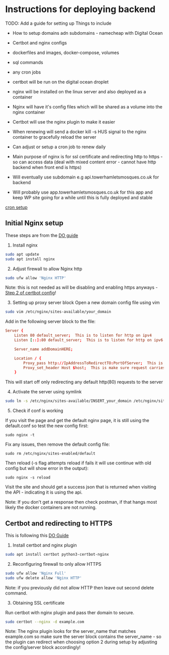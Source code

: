 # Instructions for deploying backend

TODO: Add a guide for setting up
Things to include

- How to setup domains adn subdomains - namecheap with Digital Ocean
- Certbot and nginx configs
- dockerfiles and images, docker-compose, volumes
- sql commands
- any cron jobs

- certbot will be run on the digital ocean droplet
- nginx will be installed on the linux server and also deployed as a container
- Nginx will have it's config files which will be shared as a volume into the nginx container
- Certbot will use the nginx plugin to make it easier
- When renewing will send a docker kill -s HUS signal to the nginx container to gracefully reload the server
- Can adjust or setup a cron job to renew daily
- Main purpose of nginx is for ssl certificate and redirecting http to https - so can access data (deal with mixed content error - cannot have http backend when front end is https)
- Will eventually use subdomain e.g api.towerhamletsmosques.co.uk for backend
- Will probably use app.towerhamletsmosques.co.uk for this app and keep WP site going for a while until this is fully deployed and stable

[cron setup](https://www.digitalocean.com/community/tutorials/how-to-secure-a-containerized-node-js-application-with-nginx-let-s-encrypt-and-docker-compose)

## Initial Nginx setup

These steps are from the [DO guide](<https://www.digitalocean.com/community/tutorials/how-to-install-nginx-on-ubuntu-20-04#step-5-%E2%80%93-setting-up-server-blocks-(recommended)>)

1. Install nginx

```sh
sudo apt update
sudo apt install nginx
```

2. Adjust firewall to allow Nginx http

```sh
sudo ufw allow 'Nginx HTTP'
```

Note: this is not needed as will be disabling and enabling https anyways - [Step 2 of certbot config](#certbot-and-redirecting-to-https)!

3. Setting up proxy server block
   Open a new domain config file using vim

```sh
sudo vim /etc/nginx/sites-available/your_domain
```

Add in the following server block to the file:

```conf
Server {
	Listen 80 default_server;  This is to listen for http on ipv4
	Listen [::]:80 default_server;  This is to listen for http on ipv6

	Server_name addDomainHERE;

	Location / {
		Proxy_pass http://IpAddressToRedirectTO:PortOfServer;  This is where you redirect to the actual server!
		Proxy_set_header Host $host;  This is make sure request carries host header and isn't blocked?
	}
```

This will start off only redirecting any default http(80) requests to the server

4. Activate the server using symlink

```sh
sudo ln -s /etc/nginx/sites-available/INSERT_your_domain /etc/nginx/sites-enabled/
```

5. Check if conf is working

If you visit the page and get the default nginx page, it is still using the default.conf so test the new config first:

```
sudo nginx -t
```

Fix any issues, then remove the default config file:

```
sudo rm /etc/nginx/sites-enabled/default
```

Then reload (-s flag attempts reload if fails it will use continue with old config but will show error in the output):

```
sudo nginx -s reload
```

Visit the site and should get a success json that is returned when visiting the API - indicating it is using the api.

Note: If you don't get a response then check postman, if that hangs most likely the docker containers are not running.

## Certbot and redirecting to HTTPS

This is following this [DO Guide](https://www.digitalocean.com/community/tutorials/how-to-secure-nginx-with-let-s-encrypt-on-ubuntu-20-04)

1. Install certbot and nginx plugin

```sh
sudo apt install certbot python3-certbot-nginx
```

2. Reconfiguring firewall to only allow HTTPS

```sh
sudo ufw allow 'Nginx Full'
sudo ufw delete allow 'Nginx HTTP'
```

Note: if you previously did not allow HTTP then leave out second delete command.

3. Obtaining SSL certificate

Run certbot with nginx plugin and pass ther domain to secure.

```sh
sudo certbot --nginx -d example.com
```

Note: The nginx plugin looks for the server_name that matches example.com so make sure the server block contains the server_name - so the plugin can redirect when choosing option 2 during setup by adjusting the config/server block accordingly!
